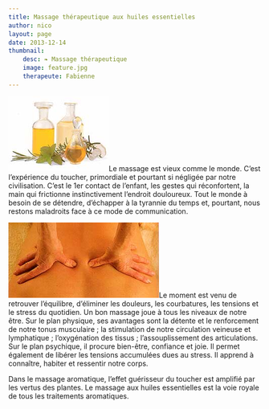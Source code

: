 ```yaml
---
title: Massage thérapeutique aux huiles essentielles
author: nico
layout: page
date: 2013-12-14
thumbnail:
    desc: ❧ Massage thérapeutique
    image: feature.jpg
    therapeute: Fabienne
---
```


<img class="alignleft size-full wp-image-323" alt="huiles" src="./images/huiles.jpg" width="200" height="150" />Le massage est vieux comme le monde. C’est l’expérience du toucher, primordiale et pourtant si négligée par notre civilisation. C’est le 1er contact de l’enfant, les gestes qui réconfortent, la main qui frictionne instinctivement l’endroit douloureux. Tout le monde à besoin de se détendre, d’échapper à la tyrannie du temps et, pourtant, nous restons maladroits face à ce mode de communication.

<img class="alignright size-full wp-image-324" alt="mass1" src="./images/mass1.jpg" width="300" height="150" />Le moment est venu de retrouver l’équilibre, d’éliminer les douleurs, les courbatures, les tensions et le stress du quotidien. Un bon massage joue à tous les niveaux de notre être. Sur le plan physique, ses avantages sont la détente et le renforcement de notre tonus musculaire ; la stimulation de notre circulation veineuse et lymphatique ; l’oxygénation des tissus ; l’assouplissement des articulations. Sur le plan psychique, il procure bien-être, confiance et joie. Il permet également de libérer les tensions accumulées dues au stress. Il apprend à connaître, habiter et ressentir notre corps.

Dans le massage aromatique, l’effet guérisseur du toucher est amplifié par les vertus des plantes. Le massage aux huiles essentielles est la voie royale de tous les traitements aromatiques.
